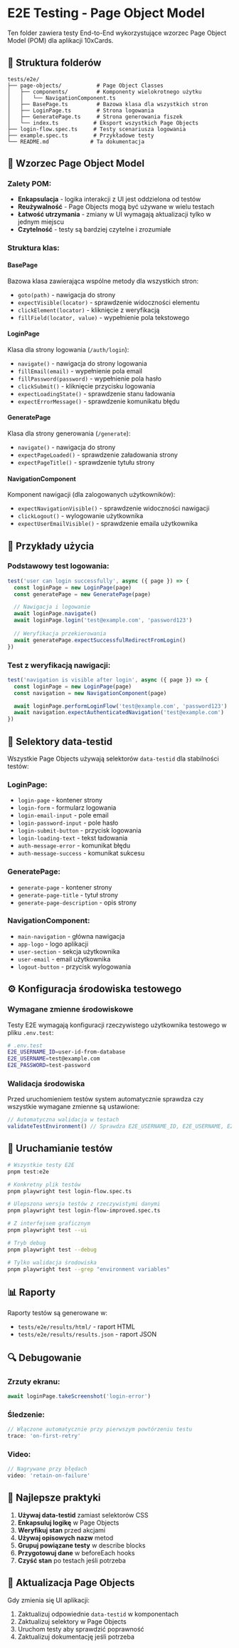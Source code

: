 # E2E Testing - Page Object Model

Ten folder zawiera testy End-to-End wykorzystujące wzorzec Page Object Model (POM) dla aplikacji 10xCards.

## 📁 Struktura folderów

```
tests/e2e/
├── page-objects/           # Page Object Classes
│   ├── components/         # Komponenty wielokrotnego użytku
│   │   └── NavigationComponent.ts
│   ├── BasePage.ts         # Bazowa klasa dla wszystkich stron
│   ├── LoginPage.ts        # Strona logowania
│   ├── GeneratePage.ts     # Strona generowania fiszek
│   └── index.ts           # Eksport wszystkich Page Objects
├── login-flow.spec.ts     # Testy scenariusza logowania
├── example.spec.ts        # Przykładowe testy
└── README.md             # Ta dokumentacja
```

## 🎯 Wzorzec Page Object Model

### Zalety POM:
- **Enkapsulacja** - logika interakcji z UI jest oddzielona od testów
- **Reużywalność** - Page Objects mogą być używane w wielu testach
- **Łatwość utrzymania** - zmiany w UI wymagają aktualizacji tylko w jednym miejscu
- **Czytelność** - testy są bardziej czytelne i zrozumiałe

### Struktura klas:

#### BasePage
Bazowa klasa zawierająca wspólne metody dla wszystkich stron:
- `goto(path)` - nawigacja do strony
- `expectVisible(locator)` - sprawdzenie widoczności elementu
- `clickElement(locator)` - kliknięcie z weryfikacją
- `fillField(locator, value)` - wypełnienie pola tekstowego

#### LoginPage
Klasa dla strony logowania (`/auth/login`):
- `navigate()` - nawigacja do strony logowania
- `fillEmail(email)` - wypełnienie pola email
- `fillPassword(password)` - wypełnienie pola hasło
- `clickSubmit()` - kliknięcie przycisku logowania
- `expectLoadingState()` - sprawdzenie stanu ładowania
- `expectErrorMessage()` - sprawdzenie komunikatu błędu

#### GeneratePage
Klasa dla strony generowania (`/generate`):
- `navigate()` - nawigacja do strony
- `expectPageLoaded()` - sprawdzenie załadowania strony
- `expectPageTitle()` - sprawdzenie tytułu strony

#### NavigationComponent
Komponent nawigacji (dla zalogowanych użytkowników):
- `expectNavigationVisible()` - sprawdzenie widoczności nawigacji
- `clickLogout()` - wylogowanie użytkownika
- `expectUserEmailVisible()` - sprawdzenie emaila użytkownika

## 🧪 Przykłady użycia

### Podstawowy test logowania:
```typescript
test('user can login successfully', async ({ page }) => {
  const loginPage = new LoginPage(page)
  const generatePage = new GeneratePage(page)

  // Nawigacja i logowanie
  await loginPage.navigate()
  await loginPage.login('test@example.com', 'password123')
  
  // Weryfikacja przekierowania
  await generatePage.expectSuccessfulRedirectFromLogin()
})
```

### Test z weryfikacją nawigacji:
```typescript
test('navigation is visible after login', async ({ page }) => {
  const loginPage = new LoginPage(page)
  const navigation = new NavigationComponent(page)

  await loginPage.performLoginFlow('test@example.com', 'password123')
  await navigation.expectAuthenticatedNavigation('test@example.com')
})
```

## 🔧 Selektory data-testid

Wszystkie Page Objects używają selektorów `data-testid` dla stabilności testów:

### LoginPage:
- `login-page` - kontener strony
- `login-form` - formularz logowania
- `login-email-input` - pole email
- `login-password-input` - pole hasło
- `login-submit-button` - przycisk logowania
- `login-loading-text` - tekst ładowania
- `auth-message-error` - komunikat błędu
- `auth-message-success` - komunikat sukcesu

### GeneratePage:
- `generate-page` - kontener strony
- `generate-page-title` - tytuł strony
- `generate-page-description` - opis strony

### NavigationComponent:
- `main-navigation` - główna nawigacja
- `app-logo` - logo aplikacji
- `user-section` - sekcja użytkownika
- `user-email` - email użytkownika
- `logout-button` - przycisk wylogowania

## ⚙️ Konfiguracja środowiska testowego

### Wymagane zmienne środowiskowe

Testy E2E wymagają konfiguracji rzeczywistego użytkownika testowego w pliku `.env.test`:

```bash
# .env.test
E2E_USERNAME_ID=user-id-from-database
E2E_USERNAME=test@example.com
E2E_PASSWORD=test-password
```

### Walidacja środowiska

Przed uruchomieniem testów system automatycznie sprawdza czy wszystkie wymagane zmienne są ustawione:

```typescript
// Automatyczna walidacja w testach
validateTestEnvironment() // Sprawdza E2E_USERNAME_ID, E2E_USERNAME, E2E_PASSWORD
```

## 🚀 Uruchamianie testów

```bash
# Wszystkie testy E2E
pnpm test:e2e

# Konkretny plik testów
pnpm playwright test login-flow.spec.ts

# Ulepszona wersja testów z rzeczywistymi danymi
pnpm playwright test login-flow-improved.spec.ts

# Z interfejsem graficznym
pnpm playwright test --ui

# Tryb debug
pnpm playwright test --debug

# Tylko walidacja środowiska
pnpm playwright test --grep "environment variables"
```

## 📊 Raporty

Raporty testów są generowane w:
- `tests/e2e/results/html/` - raport HTML
- `tests/e2e/results/results.json` - raport JSON

## 🔍 Debugowanie

### Zrzuty ekranu:
```typescript
await loginPage.takeScreenshot('login-error')
```

### Śledzenie:
```typescript
// Włączone automatycznie przy pierwszym powtórzeniu testu
trace: 'on-first-retry'
```

### Video:
```typescript
// Nagrywane przy błędach
video: 'retain-on-failure'
```

## 📝 Najlepsze praktyki

1. **Używaj data-testid** zamiast selektorów CSS
2. **Enkapsuluj logikę** w Page Objects
3. **Weryfikuj stan** przed akcjami
4. **Używaj opisowych nazw** metod
5. **Grupuj powiązane testy** w describe blocks
6. **Przygotowuj dane** w beforeEach hooks
7. **Czyść stan** po testach jeśli potrzeba

## 🔄 Aktualizacja Page Objects

Gdy zmienia się UI aplikacji:
1. Zaktualizuj odpowiednie `data-testid` w komponentach
2. Zaktualizuj selektory w Page Objects
3. Uruchom testy aby sprawdzić poprawność
4. Zaktualizuj dokumentację jeśli potrzeba
